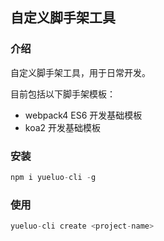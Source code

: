## 自定义脚手架工具

### 介绍

自定义脚手架工具，用于日常开发。

目前包括以下脚手架模板：

* webpack4 ES6 开发基础模板
* koa2 开发基础模板

### 安装

```js
npm i yueluo-cli -g
```

### 使用

```js
yueluo-cli create <project-name>
```
